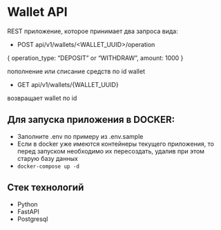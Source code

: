 # Wallet API
REST приложение, которое принимает два запроса вида: 

- POST api/v1/wallets/<WALLET_UUID>/operation

{
operation_type: “DEPOSIT” or “WITHDRAW”,
amount: 1000
}

пополнение или списание средств по id wallet

- GET api/v1/wallets/{WALLET_UUID}

возвращает wallet по id

## Для запуска приложения в DOCKER: 
- Заполните .env по примеру из .env.sample
- Если в docker уже имеются контейнеры текущего приложения, то перед запуском необходимо их пересоздать,
удалив при этом старую базу данных
- ````docker-compose up -d````

## Стек технологий
- Python
- FastAPI
- Postgresql